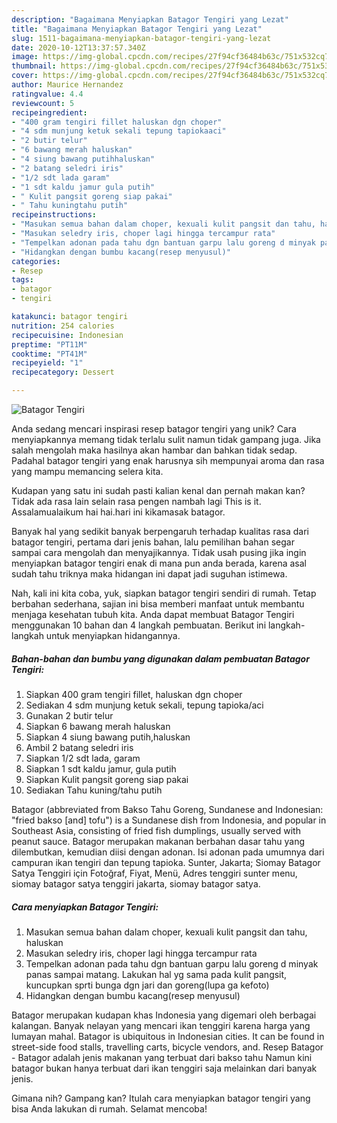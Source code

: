 ```yaml
---
description: "Bagaimana Menyiapkan Batagor Tengiri yang Lezat"
title: "Bagaimana Menyiapkan Batagor Tengiri yang Lezat"
slug: 1511-bagaimana-menyiapkan-batagor-tengiri-yang-lezat
date: 2020-10-12T13:37:57.340Z
image: https://img-global.cpcdn.com/recipes/27f94cf36484b63c/751x532cq70/batagor-tengiri-foto-resep-utama.jpg
thumbnail: https://img-global.cpcdn.com/recipes/27f94cf36484b63c/751x532cq70/batagor-tengiri-foto-resep-utama.jpg
cover: https://img-global.cpcdn.com/recipes/27f94cf36484b63c/751x532cq70/batagor-tengiri-foto-resep-utama.jpg
author: Maurice Hernandez
ratingvalue: 4.4
reviewcount: 5
recipeingredient:
- "400 gram tengiri fillet haluskan dgn choper"
- "4 sdm munjung ketuk sekali tepung tapiokaaci"
- "2 butir telur"
- "6 bawang merah haluskan"
- "4 siung bawang putihhaluskan"
- "2 batang seledri iris"
- "1/2 sdt lada garam"
- "1 sdt kaldu jamur gula putih"
- " Kulit pangsit goreng siap pakai"
- " Tahu kuningtahu putih"
recipeinstructions:
- "Masukan semua bahan dalam choper, kexuali kulit pangsit dan tahu, haluskan"
- "Masukan seledry iris, choper lagi hingga tercampur rata"
- "Tempelkan adonan pada tahu dgn bantuan garpu lalu goreng d minyak panas sampai matang. Lakukan hal yg sama pada kulit pangsit, kuncupkan sprti bunga dgn jari dan goreng(lupa ga kefoto)"
- "Hidangkan dengan bumbu kacang(resep menyusul)"
categories:
- Resep
tags:
- batagor
- tengiri

katakunci: batagor tengiri 
nutrition: 254 calories
recipecuisine: Indonesian
preptime: "PT11M"
cooktime: "PT41M"
recipeyield: "1"
recipecategory: Dessert

---
```



![Batagor Tengiri](https://img-global.cpcdn.com/recipes/27f94cf36484b63c/751x532cq70/batagor-tengiri-foto-resep-utama.jpg)

Anda sedang mencari inspirasi resep batagor tengiri yang unik? Cara menyiapkannya memang tidak terlalu sulit namun tidak gampang juga. Jika salah mengolah maka hasilnya akan hambar dan bahkan tidak sedap. Padahal batagor tengiri yang enak harusnya sih mempunyai aroma dan rasa yang mampu memancing selera kita.

Kudapan yang satu ini sudah pasti kalian kenal dan pernah makan kan? Tidak ada rasa lain selain rasa pengen nambah lagi This is it. Assalamualaikum hai hai.hari ini kikamasak batagor.

Banyak hal yang sedikit banyak berpengaruh terhadap kualitas rasa dari batagor tengiri, pertama dari jenis bahan, lalu pemilihan bahan segar sampai cara mengolah dan menyajikannya. Tidak usah pusing jika ingin menyiapkan batagor tengiri enak di mana pun anda berada, karena asal sudah tahu triknya maka hidangan ini dapat jadi suguhan istimewa.


Nah, kali ini kita coba, yuk, siapkan batagor tengiri sendiri di rumah. Tetap berbahan sederhana, sajian ini bisa memberi manfaat untuk membantu menjaga kesehatan tubuh kita. Anda dapat membuat Batagor Tengiri menggunakan 10 bahan dan 4 langkah pembuatan. Berikut ini langkah-langkah untuk menyiapkan hidangannya.

<!--inarticleads1-->

##### Bahan-bahan dan bumbu yang digunakan dalam pembuatan Batagor Tengiri:

1. Siapkan 400 gram tengiri fillet, haluskan dgn choper
1. Sediakan 4 sdm munjung ketuk sekali, tepung tapioka/aci
1. Gunakan 2 butir telur
1. Siapkan 6 bawang merah haluskan
1. Siapkan 4 siung bawang putih,haluskan
1. Ambil 2 batang seledri iris
1. Siapkan 1/2 sdt lada, garam
1. Siapkan 1 sdt kaldu jamur, gula putih
1. Siapkan  Kulit pangsit goreng siap pakai
1. Sediakan  Tahu kuning/tahu putih


Batagor (abbreviated from Bakso Tahu Goreng, Sundanese and Indonesian: &#34;fried bakso [and] tofu&#34;) is a Sundanese dish from Indonesia, and popular in Southeast Asia, consisting of fried fish dumplings, usually served with peanut sauce. Batagor merupakan makanan berbahan dasar tahu yang dilembutkan, kemudian diisi dengan adonan. Isi adonan pada umumnya dari campuran ikan tengiri dan tepung tapioka. Sunter, Jakarta; Siomay Batagor Satya Tenggiri için Fotoğraf, Fiyat, Menü, Adres tenggiri sunter menu, siomay batagor satya tenggiri jakarta, siomay batagor satya. 

<!--inarticleads2-->

##### Cara menyiapkan Batagor Tengiri:

1. Masukan semua bahan dalam choper, kexuali kulit pangsit dan tahu, haluskan
1. Masukan seledry iris, choper lagi hingga tercampur rata
1. Tempelkan adonan pada tahu dgn bantuan garpu lalu goreng d minyak panas sampai matang. Lakukan hal yg sama pada kulit pangsit, kuncupkan sprti bunga dgn jari dan goreng(lupa ga kefoto)
1. Hidangkan dengan bumbu kacang(resep menyusul)


Batagor merupakan kudapan khas Indonesia yang digemari oleh berbagai kalangan. Banyak nelayan yang mencari ikan tenggiri karena harga yang lumayan mahal. Batagor is ubiquitous in Indonesian cities. It can be found in street-side food stalls, travelling carts, bicycle vendors, and. Resep Batagor - Batagor adalah jenis makanan yang terbuat dari bakso tahu Namun kini batagor bukan hanya terbuat dari ikan tenggiri saja melainkan dari banyak jenis. 

Gimana nih? Gampang kan? Itulah cara menyiapkan batagor tengiri yang bisa Anda lakukan di rumah. Selamat mencoba!
